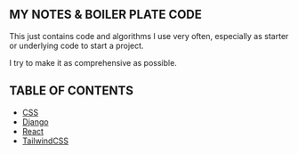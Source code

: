 ## MY NOTES & BOILER PLATE CODE

This just contains code and algorithms I use very often, especially as starter or underlying code to start a project.

I try to make it as comprehensive as possible.

## TABLE OF CONTENTS

- [CSS](./boiler-plates/css/starter.css)
- [Django](./django/setup.md)
- [React](./react/setup.md)
- [TailwindCSS](./libraries/tailwindcss.md)
